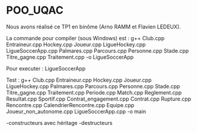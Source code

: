 # POO_UQAC

Nous avons réalisé ce TP1 en binôme (Arno RAMM et Flavien LEDEUX).

La commande pour compiler (sous Windows) est : g++ Club.cpp Entraineur.cpp Hockey.cpp Joueur.cpp LigueHockey.cpp LigueSoccerApp.cpp Palmares.cpp Parcours.cpp Personne.cpp Stade.cpp Titre_gagne.cpp Traitement.cpp -o LigueSoccerApp

Pour executer : LigueSoccerApp

Test : g++ Club.cpp Entraineur.cpp Hockey.cpp Joueur.cpp LigueHockey.cpp Palmares.cpp Parcours.cpp Personne.cpp Stade.cpp Titre_gagne.cpp Traitement.cpp Periode.cpp Match.cpp Reglement.cpp Resultat.cpp Sportif.cpp Contrat_engagement.cpp Contrat.cpp Rupture.cpp Rencontre.cpp CalendrierRencontre.cpp Equipe.cpp Joueur_non_autonome.cpp LigueSoccerApp.cpp -o main

-constructeurs avec héritage
-destructeurs
